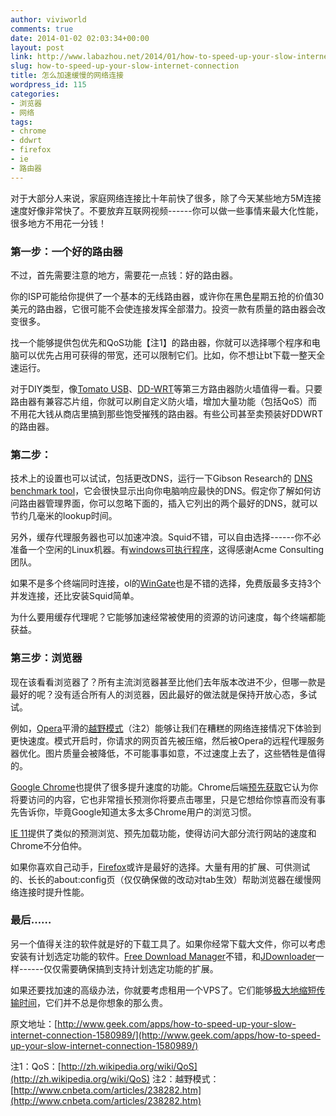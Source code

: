 ```yaml
---
author: viviworld
comments: true
date: 2014-01-02 02:03:34+00:00
layout: post
link: http://www.labazhou.net/2014/01/how-to-speed-up-your-slow-internet-connection/
slug: how-to-speed-up-your-slow-internet-connection
title: 怎么加速缓慢的网络连接
wordpress_id: 115
categories:
- 浏览器
- 网络
tags:
- chrome
- ddwrt
- firefox
- ie
- 路由器
---
```


对于大部分人来说，家庭网络连接比十年前快了很多，除了今天某些地方5M连接速度好像非常快了。不要放弃互联网视频------你可以做一些事情来最大化性能，很多地方不用花一分钱！


### 第一步：一个好的路由器


不过，首先需要注意的地方，需要花一点钱：好的路由器。

你的ISP可能给你提供了一个基本的无线路由器，或许你在黑色星期五抢的价值30美元的路由器，它很可能不会使连接发挥全部潜力。投资一款有质量的路由器会改变很多。

找一个能够提供包优先和QoS功能【注1】的路由器，你就可以选择哪个程序和电脑可以优先占用可获得的带宽，还可以限制它们。比如，你不想让bt下载一整天全速运行。

对于DIY类型，像[Tomato USB](http://tomatousb.org/)、[DD-WRT](http://www.dd-wrt.com/site/index)等第三方路由器防火墙值得一看。只要路由器有兼容芯片组，你就可以刷自定义防火墙，增加大量功能（包括QoS）而不用花大钱从商店里搞到那些饱受摧残的路由器。有些公司甚至卖预装好DDWRT的路由器。


### 第二步：


技术上的设置也可以试试，包括更改DNS，运行一下Gibson Research的 [DNS benchmark tool](https://www.grc.com/dns/benchmark.htm)，它会很快显示出向你电脑响应最快的DNS。假定你了解如何访问路由器管理界面，你可以忽略下面的，插入它列出的两个最好的DNS，就可以节约几毫米的lookup时间。

另外，缓存代理服务器也可以加速冲浪。Squid不错，可以自由选择------你不必准备一个空闲的Linux机器。有[windows可执行程序](http://squid.acmeconsulting.it/)，这得感谢Acme Consulting团队。

如果不是多个终端同时连接，ol的[WinGate](http://www.wingate.com/)也是不错的选择，免费版最多支持3个并发连接，还比安装Squid简单。

为什么要用缓存代理呢？它能够加速经常被使用的资源的访问速度，每个终端都能获益。


### 第三步：浏览器


现在该看看浏览器了？所有主流浏览器甚至比他们去年版本改进不少，但哪一款是最好的呢？没有适合所有人的浏览器，因此最好的做法就是保持开放心态，多试试。

例如，[Opera](http://www.opera.com/)平滑的[越野模式](https://www.geek.com/android/chrome-for-android-beta-gets-data-compression-boost-1541977/)（注2）能够让我们在糟糕的网络连接情况下体验到更快速度。模式开启时，你请求的网页首先被压缩，然后被Opera的远程代理服务器优化。图片质量会被降低，不可能事事如意，不过速度上去了，这些牺牲是值得的。

[Google Chrome](http://google.com/chrome)也提供了很多提升速度的功能。Chrome后端[预先获取](http://www.geek.com/news/google-chrome-13-adds-instant-pages-and-print-preview-1408839/)它认为你将要访问的内容，它也非常擅长预测你将要点击哪里，只是它想给你惊喜而没有事先告诉你，毕竟Google知道太多太多Chrome用户的浏览习惯。

[IE 11](http://www.geek.com/apps/whats-new-in-internet-explorer-11-1551121/)提供了类似的预测浏览、预先加载功能，使得访问大部分流行网站的速度和Chrome不分伯仲。

如果你喜欢自己动手，[Firefox](http://getfirefox.com/)或许是最好的选择。大量有用的扩展、可供测试的、长长的about:config页（仅仅确保做的改动对tab生效）帮助浏览器在缓慢网络连接时提升性能。


### 最后……


另一个值得关注的软件就是好的下载工具了。如果你经常下载大文件，你可以考虑安装有计划选定功能的软件。[Free Download Manager](http://www.freedownloadmanager.org/)不错，和[JDownloader](http://www.jdownloader.org/download/index)一样------仅仅需要确保搞到支持计划选定功能的扩展。

如果还要找加速的高级办法，你就要考虑租用一个VPS了。它们能够[极大地缩短传输时间](http://www.extremetech.com/computing/84240-faster-torrenting-with-a-vps-seedbox)，它们并不总是你想象的那么贵。

原文地址：[http://www.geek.com/apps/how-to-speed-up-your-slow-internet-connection-1580989/](http://www.geek.com/apps/how-to-speed-up-your-slow-internet-connection-1580989/)

注1：QoS：[http://zh.wikipedia.org/wiki/QoS](http://zh.wikipedia.org/wiki/QoS)
注2：越野模式：[http://www.cnbeta.com/articles/238282.htm](http://www.cnbeta.com/articles/238282.htm)
